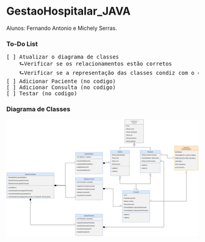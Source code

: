 # GestaoHospitalar_JAVA
Alunos: Fernando Antonio e Michely Serras. <br>
### To-Do List
<pre>
[ ] Atualizar o diagrama de classes
    ⮑Verificar se os relacionamentos estão corretos
    ⮑Verificar se a representação das classes condiz com o codigo
[ ] Adicionar Paciente (no codigo)
[ ] Adicionar Consulta (no codigo)
[ ] Testar (no codigo)
</pre>
### Diagrama de Classes
![diagrama](https://github.com/nandoant/GestaoHospitalar_JAVA/blob/main/GestaoHospitalar.png?raw=true)
